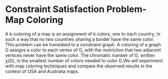 # Constraint Satisfaction Problem- Map Coloring
A k-coloring of a map is an assignment of k colors, one to each country, in such a way that no two countries sharing a border have the same color. This problem can be translated to a constraint graph. A coloring of a graph G assigns a color to each vertex of G, with the restriction that two adjacent vertices never have the same color. The chromatic number of G, written χ(G), is the smallest number of colors needed to color G.We will experiment with map coloring techniques and compare the observed results in the context of USA and Australia maps. 
